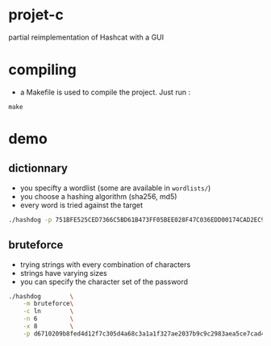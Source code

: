 # projet-c
partial reimplementation of Hashcat with a GUI

# compiling
- a Makefile is used to compile the project. Just run :
```
make
```

# demo
## dictionnary
- you specifty a wordlist (some are available in `wordlists/`)
- you choose a hashing algorithm (sha256, md5)
- every word is tried against the target
```bash
./hashdog -p 751BFE525CED7366C5BD61B473FF05BEE028F47C036EDD00174CAD2EC92FE63A
```

## bruteforce
- trying strings with every combination of characters
- strings have varying sizes
- you can specify the character set of the password
```bash
./hashdog        \
    -m bruteforce\
    -c ln        \
    -n 6         \
    -x 8         \
    -p d6710209b8fed4d12f7c305d4a68c3a1a1f327ae2037b9c9c2983aea5ce7cad4
```
